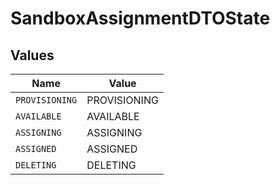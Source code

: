 # SandboxAssignmentDTOState


## Values

| Name           | Value          |
| -------------- | -------------- |
| `PROVISIONING` | PROVISIONING   |
| `AVAILABLE`    | AVAILABLE      |
| `ASSIGNING`    | ASSIGNING      |
| `ASSIGNED`     | ASSIGNED       |
| `DELETING`     | DELETING       |